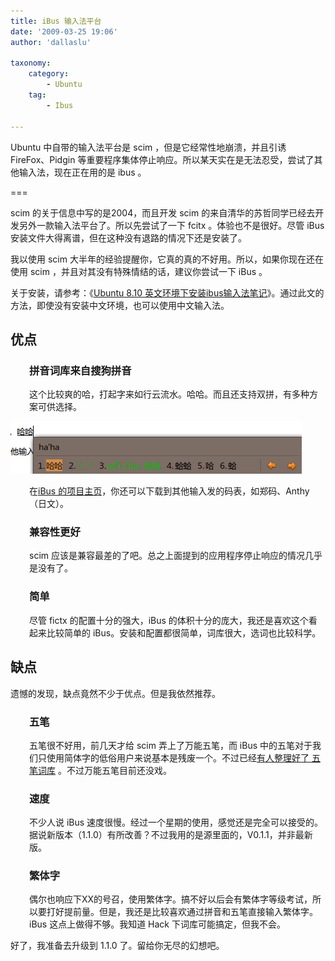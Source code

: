 ```yaml
---
title: iBus 输入法平台
date: '2009-03-25 19:06'
author: 'dallaslu'

taxonomy:
    category:
        - Ubuntu
    tag:
        - Ibus

---
```

Ubuntu 中自带的输入法平台是 scim ，但是它经常性地崩溃，并且引诱 FireFox、Pidgin 等重要程序集体停止响应。所以某天实在是无法忍受，尝试了其他输入法，现在正在用的是 ibus 。

===

scim 的关于信息中写的是2004，而且开发 scim 的来自清华的苏哲同学已经去开发另外一款输入法平台了。所以先尝试了一下
fcitx 。体验也不是很好。尽管 iBus 安装文件大得离谱，但在这种没有退路的情况下还是安装了。

我以使用 scim 大半年的经验提醒你，它真的真的不好用。所以，如果你现在还在使用 scim ，并且对其没有特殊情结的话，建议你尝试一下 iBus 。

关于安装，请参考：《<a href="http://www.lirui.name/post/148.html" target="_blank">Ubuntu 8.10 英文环境下安装ibus输入法笔记</a>》。通过此文的方法，即使没有安装中文环境，也可以使用中文输入法。

<div class="smile"><h2>优点</h2>
<h3 style="padding-left: 30px">拼音词库来自搜狗拼音</h3>
<p style="padding-left: 30px">这个比较爽的哈，打起字来如行云流水。哈哈。而且还支持双拼，有多种方案可供选择。</p>

![haha](haha.png)

<p style="padding-left: 30px">在<a href="http://code.google.com/p/ibus/">iBus 的项目主页</a>，你还可以下载到其他输入发的码表，如郑码、Anthy（日文）。</p>
<h3 style="padding-left: 30px">兼容性更好</h3>
<p style="padding-left: 30px">scim 应该是兼容最差的了吧。总之上面提到的应用程序停止响应的情况几乎是没有了。</p>
<h3 style="padding-left: 30px">简单</h3>
<p style="padding-left: 30px">尽管 fictx 的配置十分的强大，iBus 的体积十分的庞大，我还是喜欢这个看起来比较简单的 iBus。安装和配置都很简单，词库很大，选词也比较科学。</p></div>

<div class="sad"><h2>缺点</h2>
遗憾的发现，缺点竟然不少于优点。但是我依然推荐。
<h3 style="padding-left: 30px">五笔</h3>
<p style="padding-left: 30px">五笔很不好用，前几天才给 scim 弄上了万能五笔，而 iBus 中的五笔对于我们只使用简体字的低俗用户来说基本是残废一个。不过已经<a href="http://mineral.javaeye.com/blog/262309" target="_blank">有人整理好了 五笔词库</a> 。不过万能五笔目前还没戏。</p>
<h3 style="padding-left: 30px">速度</h3>
<p style="padding-left: 30px">不少人说 iBus 速度很慢。经过一个星期的使用，感觉还是完全可以接受的。据说新版本（1.1.0）有所改善？不过我用的是源里面的，V0.1.1，并非最新版。</p>
<h3 style="padding-left: 30px">繁体字</h3>
<p style="padding-left: 30px">偶尔也响应下XX的号召，使用繁体字。搞不好以后会有繁体字等级考试，所以要打好提前量。但是，我还是比较喜欢通过拼音和五笔直接输入繁体字。iBus 这点上做得不够。我知道 Hack 下词库可能搞定，但我不会。</p></div>

好了，我准备去升级到  1.1.0 了。留给你无尽的幻想吧。
